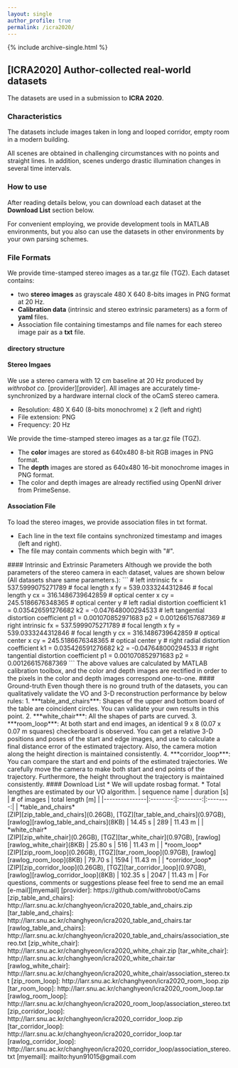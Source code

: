 ```yaml
---
layout: single
author_profile: true
permalink: /icra2020/
---
```


{% include archive-single.html %}
## [ICRA2020] Author-collected real-world datasets

The datasets are used in a submission to **ICRA 2020**.

### Characteristics
The datasets include images taken in long and looped corridor, empty room in a modern building.  

All scenes are obtained in challenging circumstances with no points and straight lines. In addition, scenes undergo drastic illumination changes in several time intervals.

### How to use
After reading details below, you can download each dataset at the **Download List** section below.

For convenient employing, we provide development tools in MATLAB environments, but you also can use the datasets in other environments by your own parsing schemes.

### File Formats
We provide time-stamped stereo images as a tar.gz file (TGZ). Each dataset contains:
* two **stereo images** as grayscale 480 X 640 8-bits images in PNG format at 20 Hz.
* **Calibration data** (intrinsic and stereo extrinsic parameters) as a form of **yaml** files.
* Association file containing timestamps and file names for each stereo image pair as a **txt** file.

#### directory structure

#### Stereo Imgaes
We use a stereo camera with 12 cm baseline at 20 Hz produced by *withrobot co.* [provider][provider]. 
All images are accurately time-synchronized by a hardware internal clock of the oCamS stereo camera. 

* Resolution: 480 X 640 (8-bits monochrome) x 2 (left and right)
* File extension: PNG
* Frequency: 20 Hz

We provide the time-stamped stereo images as a tar.gz file (TGZ). 

* The **color** images are stored as 640x480 8-bit RGB images in PNG format.
* The **depth** images are stored as 640x480 16-bit monochrome images in PNG format.
* The color and depth images are already rectified using OpenNI driver from PrimeSense.

#### Association File
To load the stereo images, we provide association files in txt format.
	
* Each line in the text file contains synchronized timestamp and images (left and right).
* The file may contain comments which begin with "#".
<!--* We also provide **associations.txt** to make easy to evaluate ORB-SLAM algorithm.--!>

#### Intrinsic and Extrinsic Parameters
Although we provide the both parameters of the stereo camera in each dataset, values are shown below (All datasets share same parameters.):

```
# left intrinsic
fx = 537.5999075271789 # focal length x
fy = 539.0333244312846 # focal length y
cx = 316.1486739642859 # optical center x
cy = 245.5186676348365 # optical center y

# left radial distortion coefficient
k1 = 0.035426591276682
k2 = -0.047648000294533

# left tangential distortion coefficient
p1 = 0.001070852971683
p2 = 0.001266157687369

# right intrinsic
fx = 537.5999075271789 # focal length x
fy = 539.0333244312846 # focal length y
cx = 316.1486739642859 # optical center x
cy = 245.5186676348365 # optical center y

# right radial distortion coefficient
k1 = 0.035426591276682
k2 = -0.047648000294533

# right tangential distortion coefficient
p1 = 0.001070852971683
p2 = 0.001266157687369
```

The above values are calculated by MATLAB calibration toolbox, and the color and depth images are rectified in order to the pixels in the color and depth images correspond one-to-one.

#### Ground-truth
Even though there is no ground truth of the datasets, you can qualitatively validate the VO and 3-D reconstruction performance by below rules:

1. ***table_and_chairs***: Shapes of the upper and bottom board of the table are coincident circles. You can validate your own results in this point. 

2. ***white_chair***: All the shapes of parts are curved.

3. ***room_loop***: At both start and end images, an identical 9 x 8 (0.07 x 0.07 m squares) checkerboard is observed. You can get a relative 3-D positions and poses of the start and edge images, and use to calculate a final distance error of the estimated trajectory. Also, the camera motion along the height direction is maintained consistently.

4. ***corridor_loop***: You can compare the start and end points of the estimated trajectories. We carefully move the camera to make both start and end points of the trajectory. Furthermore, the height throughout the trajectory is maintained consistently.

#### Download List
* We will update rosbag format.
* Total lengthes are estimated by our VO algorithm.

| sequence name | duration [s] | # of images | total length [m] |
|---------------|:--------:|:--------:|:--------:|
| *table_and_chairs* <br> [ZIP][zip_table_and_chairs](0.26GB), [TGZ][tar_table_and_chairs](0.97GB), [rawlog][rawlog_table_and_chairs](8KB) | 14.45 s | 289 | 11.43 m |
| *white_chair* <br> [ZIP][zip_white_chair](0.26GB), [TGZ][tar_white_chair](0.97GB), [rawlog][rawlog_white_chair](8KB) | 25.80 s | 516 | 11.43 m |
| *room_loop* <br> [ZIP][zip_room_loop](0.26GB), [TGZ][tar_room_loop](0.97GB), [rawlog][rawlog_room_loop](8KB) | 79.70 s | 1594 | 11.43 m |
| *corridor_loop* <br> [ZIP][zip_corridor_loop](0.26GB), [TGZ][tar_corridor_loop](0.97GB), [rawlog][rawlog_corridor_loop](8KB) | 102.35 s | 2047 | 11.43 m |

For questions, comments or suggestions please feel free to send me an email [e-mail][myemail]

[provider]: https://github.com/withrobot/oCams
[zip_table_and_chairs]: http://larr.snu.ac.kr/changhyeon/icra2020_table_and_chairs.zip
[tar_table_and_chairs]: http://larr.snu.ac.kr/changhyeon/icra2020_table_and_chairs.tar
[rawlog_table_and_chairs]: http://larr.snu.ac.kr/changhyeon/icra2020_table_and_chairs/association_stereo.txt

[zip_white_chair]: http://larr.snu.ac.kr/changhyeon/icra2020_white_chair.zip
[tar_white_chair]: http://larr.snu.ac.kr/changhyeon/icra2020_white_chair.tar
[rawlog_white_chair]: http://larr.snu.ac.kr/changhyeon/icra2020_white_chair/association_stereo.txt

[zip_room_loop]: http://larr.snu.ac.kr/changhyeon/icra2020_room_loop.zip
[tar_room_loop]: http://larr.snu.ac.kr/changhyeon/icra2020_room_loop.tar
[rawlog_room_loop]: http://larr.snu.ac.kr/changhyeon/icra2020_room_loop/association_stereo.txt

[zip_corridor_loop]: http://larr.snu.ac.kr/changhyeon/icra2020_corridor_loop.zip
[tar_corridor_loop]: http://larr.snu.ac.kr/changhyeon/icra2020_corridor_loop.tar
[rawlog_corridor_loop]: http://larr.snu.ac.kr/changhyeon/icra2020_corridor_loop/association_stereo.txt

[myemail]: mailto:hyun91015@gmail.com
